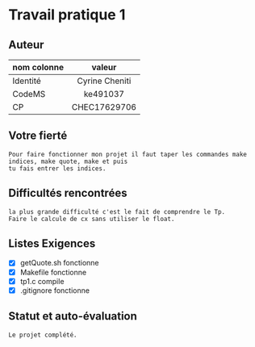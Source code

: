    # Travail pratique 1

   ## Auteur

   | nom colonne  | valeur |
   | ------------- |:-------------:|
   | Identité      | Cyrine Cheniti     |
   | CodeMS      | ke491037     | 
   | CP      | CHEC17629706     |

   ## Votre fierté
   ```
   Pour faire fonctionner mon projet il faut taper les commandes make indices, make quote, make et puis 
   tu fais entrer les indices.  
   ```

   ## Difficultés rencontrées
   
   ```
   la plus grande difficulté c'est le fait de comprendre le Tp.
   Faire le calcule de cx sans utiliser le float.
   ```

   ## Listes Exigences
   
   - [x] getQuote.sh fonctionne 
   - [x] Makefile fonctionne
   - [x] tp1.c compile 
   - [x] .gitignore fonctionne

   ## Statut et auto-évaluation

   ```
   Le projet complété.
   ```
